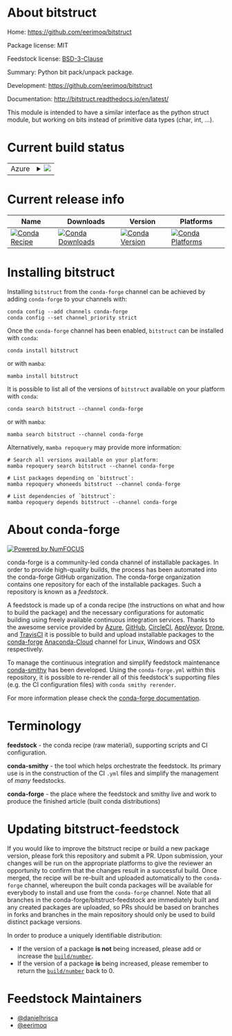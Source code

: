 About bitstruct
===============

Home: https://github.com/eerimoq/bitstruct

Package license: MIT

Feedstock license: [BSD-3-Clause](https://github.com/conda-forge/bitstruct-feedstock/blob/main/LICENSE.txt)

Summary: Python bit pack/unpack package.

Development: https://github.com/eerimoq/bitstruct

Documentation: http://bitstruct.readthedocs.io/en/latest/

This module is intended to have a similar interface as the python struct module,
but working on bits instead of primitive data types (char, int, ...).


Current build status
====================


<table>
    
  <tr>
    <td>Azure</td>
    <td>
      <details>
        <summary>
          <a href="https://dev.azure.com/conda-forge/feedstock-builds/_build/latest?definitionId=3698&branchName=main">
            <img src="https://dev.azure.com/conda-forge/feedstock-builds/_apis/build/status/bitstruct-feedstock?branchName=main">
          </a>
        </summary>
        <table>
          <thead><tr><th>Variant</th><th>Status</th></tr></thead>
          <tbody><tr>
              <td>linux_64_python3.7.____cpython</td>
              <td>
                <a href="https://dev.azure.com/conda-forge/feedstock-builds/_build/latest?definitionId=3698&branchName=main">
                  <img src="https://dev.azure.com/conda-forge/feedstock-builds/_apis/build/status/bitstruct-feedstock?branchName=main&jobName=linux&configuration=linux_64_python3.7.____cpython" alt="variant">
                </a>
              </td>
            </tr><tr>
              <td>linux_64_python3.8.____cpython</td>
              <td>
                <a href="https://dev.azure.com/conda-forge/feedstock-builds/_build/latest?definitionId=3698&branchName=main">
                  <img src="https://dev.azure.com/conda-forge/feedstock-builds/_apis/build/status/bitstruct-feedstock?branchName=main&jobName=linux&configuration=linux_64_python3.8.____cpython" alt="variant">
                </a>
              </td>
            </tr><tr>
              <td>linux_64_python3.9.____cpython</td>
              <td>
                <a href="https://dev.azure.com/conda-forge/feedstock-builds/_build/latest?definitionId=3698&branchName=main">
                  <img src="https://dev.azure.com/conda-forge/feedstock-builds/_apis/build/status/bitstruct-feedstock?branchName=main&jobName=linux&configuration=linux_64_python3.9.____cpython" alt="variant">
                </a>
              </td>
            </tr><tr>
              <td>osx_64_python3.7.____cpython</td>
              <td>
                <a href="https://dev.azure.com/conda-forge/feedstock-builds/_build/latest?definitionId=3698&branchName=main">
                  <img src="https://dev.azure.com/conda-forge/feedstock-builds/_apis/build/status/bitstruct-feedstock?branchName=main&jobName=osx&configuration=osx_64_python3.7.____cpython" alt="variant">
                </a>
              </td>
            </tr><tr>
              <td>osx_64_python3.8.____cpython</td>
              <td>
                <a href="https://dev.azure.com/conda-forge/feedstock-builds/_build/latest?definitionId=3698&branchName=main">
                  <img src="https://dev.azure.com/conda-forge/feedstock-builds/_apis/build/status/bitstruct-feedstock?branchName=main&jobName=osx&configuration=osx_64_python3.8.____cpython" alt="variant">
                </a>
              </td>
            </tr><tr>
              <td>osx_64_python3.9.____cpython</td>
              <td>
                <a href="https://dev.azure.com/conda-forge/feedstock-builds/_build/latest?definitionId=3698&branchName=main">
                  <img src="https://dev.azure.com/conda-forge/feedstock-builds/_apis/build/status/bitstruct-feedstock?branchName=main&jobName=osx&configuration=osx_64_python3.9.____cpython" alt="variant">
                </a>
              </td>
            </tr><tr>
              <td>win_64_python3.7.____cpython</td>
              <td>
                <a href="https://dev.azure.com/conda-forge/feedstock-builds/_build/latest?definitionId=3698&branchName=main">
                  <img src="https://dev.azure.com/conda-forge/feedstock-builds/_apis/build/status/bitstruct-feedstock?branchName=main&jobName=win&configuration=win_64_python3.7.____cpython" alt="variant">
                </a>
              </td>
            </tr><tr>
              <td>win_64_python3.8.____cpython</td>
              <td>
                <a href="https://dev.azure.com/conda-forge/feedstock-builds/_build/latest?definitionId=3698&branchName=main">
                  <img src="https://dev.azure.com/conda-forge/feedstock-builds/_apis/build/status/bitstruct-feedstock?branchName=main&jobName=win&configuration=win_64_python3.8.____cpython" alt="variant">
                </a>
              </td>
            </tr><tr>
              <td>win_64_python3.9.____cpython</td>
              <td>
                <a href="https://dev.azure.com/conda-forge/feedstock-builds/_build/latest?definitionId=3698&branchName=main">
                  <img src="https://dev.azure.com/conda-forge/feedstock-builds/_apis/build/status/bitstruct-feedstock?branchName=main&jobName=win&configuration=win_64_python3.9.____cpython" alt="variant">
                </a>
              </td>
            </tr>
          </tbody>
        </table>
      </details>
    </td>
  </tr>
</table>

Current release info
====================

| Name | Downloads | Version | Platforms |
| --- | --- | --- | --- |
| [![Conda Recipe](https://img.shields.io/badge/recipe-bitstruct-green.svg)](https://anaconda.org/conda-forge/bitstruct) | [![Conda Downloads](https://img.shields.io/conda/dn/conda-forge/bitstruct.svg)](https://anaconda.org/conda-forge/bitstruct) | [![Conda Version](https://img.shields.io/conda/vn/conda-forge/bitstruct.svg)](https://anaconda.org/conda-forge/bitstruct) | [![Conda Platforms](https://img.shields.io/conda/pn/conda-forge/bitstruct.svg)](https://anaconda.org/conda-forge/bitstruct) |

Installing bitstruct
====================

Installing `bitstruct` from the `conda-forge` channel can be achieved by adding `conda-forge` to your channels with:

```
conda config --add channels conda-forge
conda config --set channel_priority strict
```

Once the `conda-forge` channel has been enabled, `bitstruct` can be installed with `conda`:

```
conda install bitstruct
```

or with `mamba`:

```
mamba install bitstruct
```

It is possible to list all of the versions of `bitstruct` available on your platform with `conda`:

```
conda search bitstruct --channel conda-forge
```

or with `mamba`:

```
mamba search bitstruct --channel conda-forge
```

Alternatively, `mamba repoquery` may provide more information:

```
# Search all versions available on your platform:
mamba repoquery search bitstruct --channel conda-forge

# List packages depending on `bitstruct`:
mamba repoquery whoneeds bitstruct --channel conda-forge

# List dependencies of `bitstruct`:
mamba repoquery depends bitstruct --channel conda-forge
```


About conda-forge
=================

[![Powered by
NumFOCUS](https://img.shields.io/badge/powered%20by-NumFOCUS-orange.svg?style=flat&colorA=E1523D&colorB=007D8A)](https://numfocus.org)

conda-forge is a community-led conda channel of installable packages.
In order to provide high-quality builds, the process has been automated into the
conda-forge GitHub organization. The conda-forge organization contains one repository
for each of the installable packages. Such a repository is known as a *feedstock*.

A feedstock is made up of a conda recipe (the instructions on what and how to build
the package) and the necessary configurations for automatic building using freely
available continuous integration services. Thanks to the awesome service provided by
[Azure](https://azure.microsoft.com/en-us/services/devops/), [GitHub](https://github.com/),
[CircleCI](https://circleci.com/), [AppVeyor](https://www.appveyor.com/),
[Drone](https://cloud.drone.io/welcome), and [TravisCI](https://travis-ci.com/)
it is possible to build and upload installable packages to the
[conda-forge](https://anaconda.org/conda-forge) [Anaconda-Cloud](https://anaconda.org/)
channel for Linux, Windows and OSX respectively.

To manage the continuous integration and simplify feedstock maintenance
[conda-smithy](https://github.com/conda-forge/conda-smithy) has been developed.
Using the ``conda-forge.yml`` within this repository, it is possible to re-render all of
this feedstock's supporting files (e.g. the CI configuration files) with ``conda smithy rerender``.

For more information please check the [conda-forge documentation](https://conda-forge.org/docs/).

Terminology
===========

**feedstock** - the conda recipe (raw material), supporting scripts and CI configuration.

**conda-smithy** - the tool which helps orchestrate the feedstock.
                   Its primary use is in the construction of the CI ``.yml`` files
                   and simplify the management of *many* feedstocks.

**conda-forge** - the place where the feedstock and smithy live and work to
                  produce the finished article (built conda distributions)


Updating bitstruct-feedstock
============================

If you would like to improve the bitstruct recipe or build a new
package version, please fork this repository and submit a PR. Upon submission,
your changes will be run on the appropriate platforms to give the reviewer an
opportunity to confirm that the changes result in a successful build. Once
merged, the recipe will be re-built and uploaded automatically to the
`conda-forge` channel, whereupon the built conda packages will be available for
everybody to install and use from the `conda-forge` channel.
Note that all branches in the conda-forge/bitstruct-feedstock are
immediately built and any created packages are uploaded, so PRs should be based
on branches in forks and branches in the main repository should only be used to
build distinct package versions.

In order to produce a uniquely identifiable distribution:
 * If the version of a package **is not** being increased, please add or increase
   the [``build/number``](https://docs.conda.io/projects/conda-build/en/latest/resources/define-metadata.html#build-number-and-string).
 * If the version of a package **is** being increased, please remember to return
   the [``build/number``](https://docs.conda.io/projects/conda-build/en/latest/resources/define-metadata.html#build-number-and-string)
   back to 0.

Feedstock Maintainers
=====================

* [@danielhrisca](https://github.com/danielhrisca/)
* [@eerimoq](https://github.com/eerimoq/)

